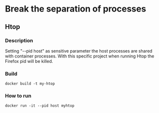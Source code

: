 # Break the separation of processes

## Htop

### Description
Setting "--pid host" as sensitive parameter the host processes are shared with container processes. With this specific project when running Htop the Firefox pid will be killed.

### Build
```
docker build -t my-htop
```
### How to run
```
docker run -it --pid host myhtop
```
